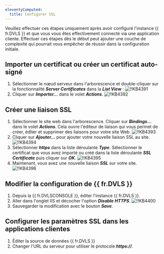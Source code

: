 ```yaml
---
eleventyComputed:
  title: Configurer SSL
---
```

Veuillez effectuer ces étapes uniquement après avoir configuré l'instance {{ fr.DVLS }} et que vous vous êtes effectivement connecté via une application cliente. Effectuer ces étapes dès le début peut ajouter une couche de complexité qui pourrait vous empêcher de réussir dans la configuration initiale.

## Importer un certificat ou créer un certificat auto-signé

1. Sélectionner le nœud serveur dans l'arborescence et double-cliquer sur la fonctionnalité ***Server Certificates*** dans la ***List View*** :
![!!KB4391](https://cdnweb.devolutions.net/docs/docs_en_kb_KB4391.png)
1. Cliquer sur ***Importer...*** dans le volet ***Actions***.
![!!KB4392](https://cdnweb.devolutions.net/docs/docs_en_kb_KB4392.png)

## Créer une liaison SSL

1. Sélectionner le site web dans l'arborescence. Cliquer sur ***Bindings...*** dans le volet ***Actions***. Cela ouvre l'éditeur de liaison qui vous permet de créer, éditer et supprimer des liaisons pour votre site Web.
![!!KB4393](https://cdnweb.devolutions.net/docs/docs_en_kb_KB4393.png)
1. Cliquer sur ***Ajouter...*** pour ajouter votre nouvelle liaison SSL au site.
![!!KB4394](https://cdnweb.devolutions.net/docs/docs_en_kb_KB4394.png)
1. Sélectionner ***https*** dans la liste déroulante ***Type***. Sélectionner le certificat que vous avez importé ou créé dans la liste déroulante ***SSL Certificate*** puis cliquer sur ***OK***.
![!!KB4395](https://cdnweb.devolutions.net/docs/docs_en_kb_KB4395.png)
1. Maintenant, vous avez une nouvelle liaison ***SSL*** sur votre site.
![!!KB4396](https://cdnweb.devolutions.net/docs/docs_en_kb_KB4396.png)

## Modifier la configuration de {{ fr.DVLS }}

1. Depuis la {{ fr.DVLSCONSOLE }}, éditer l'instance {{ fr.DVLS }}.
2. Aller dans l'onglet IIS et décocher l'option ***Disable HTTPS***.
![!!KB4400](https://cdnweb.devolutions.net/docs/docs_en_kb_KB4400.png)
1. Sauvegarder la modification avec le bouton ***Save***.

## Configurer les paramètres SSL dans les applications clientes

1. Éditer la source de données {{ fr.DVLS }}
2. Changer l'URL du serveur pour utiliser le protocole ***https://***.
